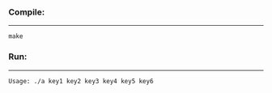 ### Compile:

-----------

`make`

### Run:

-----------

`Usage: ./a key1 key2 key3 key4 key5 key6`

